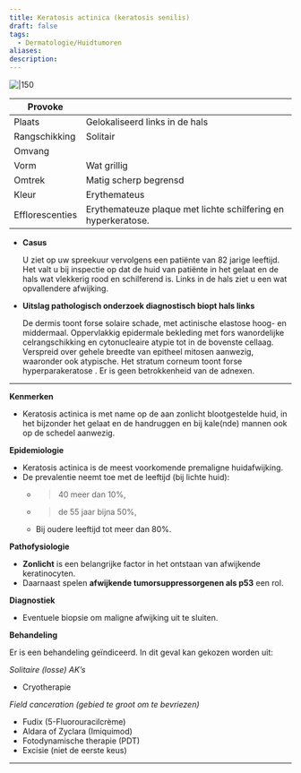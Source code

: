 ```yaml
---
title: Keratosis actinica (keratosis senilis)
draft: false
tags:
  - Dermatologie/Huidtumoren
aliases: 
description:
---
```


![|150](https://i.imgur.com/CUL7Ttf.png)


| Provoke |  |
| --- | --- |
| Plaats | Gelokaliseerd links in de hals |
| Rangschikking | Solitair |
| Omvang |  |
| Vorm | Wat grillig |
| Omtrek | Matig scherp begrensd |
| Kleur | Erythemateus |
| Efflorescenties | Erythemateuze plaque met lichte schilfering en hyperkeratose. |
- **Casus**
    
    U ziet op uw spreekuur vervolgens een patiënte van 82 jarige leeftijd. Het valt u bij inspectie op dat de huid van patiënte in het gelaat en de hals wat vlekkerig rood en schilferend is. Links in de hals ziet u een wat opvallendere afwijking.
    
- **Uitslag pathologisch onderzoek diagnostisch biopt hals links**
    
    De dermis toont forse solaire schade, met actinische elastose hoog- en middermaal. Oppervlakkig epidermale bekleding met fors wanordelijke celrangschikking en cytonucleaire atypie tot in de bovenste cellaag. Verspreid over gehele breedte van epitheel mitosen aanwezig, waaronder ook atypische. Het stratum corneum toont forse hyperparakeratose . Er is geen betrokkenheid van de adnexen.
    

---

**Kenmerken**

- Keratosis actinica is met name op de aan zonlicht blootgestelde huid, in het bijzonder het gelaat en de handruggen en bij kale(nde) mannen ook op de schedel aanwezig.

**Epidemiologie**

- Keratosis actinica is de meest voorkomende premaligne huidafwijking.
- De prevalentie neemt toe met de leeftijd (bij lichte huid):
    - > 40 meer dan 10%,
    - > de 55 jaar bijna 50%,
    - Bij oudere leeftijd tot meer dan 80%.

**Pathofysiologie**

- **Zonlicht** is een belangrijke factor in het ontstaan van afwijkende keratinocyten.
- Daarnaast spelen **afwijkende tumorsuppressorgenen als p53** een rol.

**Diagnostiek**

- Eventuele biopsie om maligne afwijking uit te sluiten.

**Behandeling**

Er is een behandeling geïndiceerd. In dit geval kan gekozen worden uit:

*Solitaire (losse) AK’s*

- Cryotherapie

*Field canceration (gebied te groot om te bevriezen)*

- Fudix (5-Fluorouracilcrème)
- Aldara of Zyclara (Imiquimod)
- Fotodynamische therapie (PDT)
- Excisie (niet de eerste keus)

---